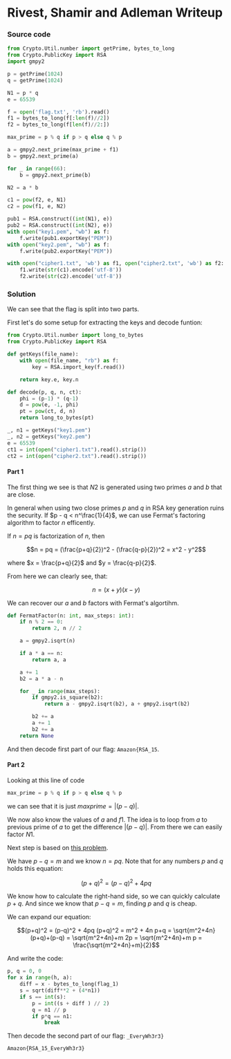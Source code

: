 # Rivest, Shamir and Adleman Writeup

### Source code 

```py
from Crypto.Util.number import getPrime, bytes_to_long
from Crypto.PublicKey import RSA
import gmpy2

p = getPrime(1024)
q = getPrime(1024)

N1 = p * q
e = 65539

f = open('flag.txt', 'rb').read()
f1 = bytes_to_long(f[:len(f)//2])
f2 = bytes_to_long(f[len(f)//2:])

max_prime = p % q if p > q else q % p

a = gmpy2.next_prime(max_prime + f1)
b = gmpy2.next_prime(a)

for _ in range(66):
    b = gmpy2.next_prime(b)

N2 = a * b

c1 = pow(f2, e, N1)
c2 = pow(f1, e, N2)

pub1 = RSA.construct((int(N1), e))
pub2 = RSA.construct((int(N2), e))
with open("key1.pem", "wb") as f:
    f.write(pub1.exportKey("PEM"))
with open("key2.pem", "wb") as f:
    f.write(pub2.exportKey("PEM"))

with open("cipher1.txt", 'wb') as f1, open("cipher2.txt", 'wb') as f2:
    f1.write(str(c1).encode('utf-8'))
    f2.write(str(c2).encode('utf-8'))
```

### Solution
We can see that the flag is split into two parts.

First let's do some setup for extracting the keys and decode funtion:
```py
from Crypto.Util.number import long_to_bytes
from Crypto.PublicKey import RSA

def getKeys(file_name):
    with open(file_name, "rb") as f:
        key = RSA.import_key(f.read())

    return key.e, key.n

def decode(p, q, n, ct):
    phi = (p-1) * (q-1)
    d = pow(e, -1, phi)
    pt = pow(ct, d, n)
    return long_to_bytes(pt)

_, n1 = getKeys("key1.pem")
_, n2 = getKeys("key2.pem")
e = 65539
ct1 = int(open("cipher1.txt").read().strip())
ct2 = int(open("cipher2.txt").read().strip())
```

#### Part 1
The first thing we see is that $N2$ is generated using two primes $a$ and $b$ that are close. 

In general when using two close primes $p$ and $q$ in RSA key generation ruins the security. If $p - q < n^\frac{1}{4}$, we can use Fermat's factoring algorithm to factor $n$ efficently.

If $n = pq$ is factorization of $n$, then

$$n = pq = (\frac{p+q}{2})^2 - (\frac{q-p}{2})^2 = x^2 - y^2$$

where $x = \frac{p+q}{2}$ and $y = \frac{q-p}{2}$.

From here we can clearly see, that:

$$n = (x+y)(x-y)$$

We can recover our $a$ and $b$ factors with Fermat's algortihm.
```py
def FermatFactor(n: int, max_steps: int):
    if n % 2 == 0:
        return 2, n // 2

    a = gmpy2.isqrt(n)

    if a * a == n:
        return a, a

    a += 1
    b2 = a * a - n

    for _ in range(max_steps):
        if gmpy2.is_square(b2):
            return a - gmpy2.isqrt(b2), a + gmpy2.isqrt(b2)

        b2 += a
        a += 1
        b2 += a
    return None
```
And then decode first part of our flag: `Amazon{RSA_15`.

#### Part 2

Looking at this line of code
```py
max_prime = p % q if p > q else q % p
```
we can see that it is just $maxprime = |(p-q)|$.

We now also know the values of $a$ and $f1$. The idea is to loop from $a$ to previous prime of $a$ to get the difference $|(p-q)|$. From there we can easily factor $N1$.

Next step is based on [this problem](https://math.stackexchange.com/questions/335177/twin-prime-pair-helping-to-factor-large-numbers-quicker).

We have $p-q = m$ and we know $n=pq$. Note that for any numbers $p$ and $q$ holds this equation:

$$(p+q)^2 = (p-q)^2 + 4pq$$

We know how to calculate the right-hand side, so we can quickly calculate $p+q$. And since we know that $p-q=m$, finding $p$ and $q$ is cheap.

We can expand our equation:

$$(p+q)^2 = (p-q)^2 + 4pq
(p+q)^2 = m^2 + 4n
p+q = \sqrt{m^2+4n}
(p+q)+(p-q) = \sqrt{m^2+4n}+m
2p = \sqrt{m^2+4n}+m
p = \frac{\sqrt{m^2+4n}+m}{2}$$

And write the code:
```py
p, q = 0, 0
for x in range(h, a):
    diff = x - bytes_to_long(flag_1)
    s = sqrt(diff**2 + (4*n1))
    if s == int(s):
        p = int((s + diff ) // 2)
        q = n1 // p
        if p*q == n1:
            break
```

Then decode the second part of our flag: `_EveryWh3r3}`

`Amazon{RSA_15_EveryWh3r3}`
